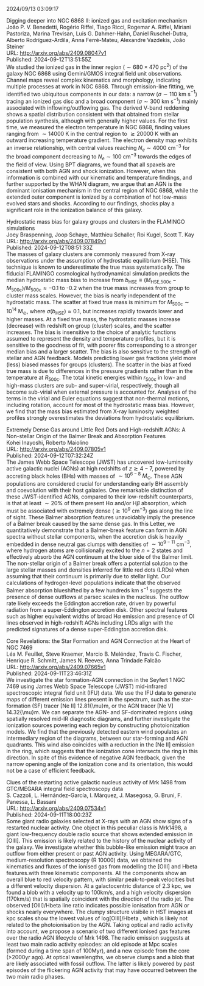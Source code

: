 2024/09/13 03:09:17  

Digging deeper into NGC 6868 II: ionized gas and excitation mechanism  
João P. V. Benedetti, Rogério Riffel, Tiago Ricci, Rogemar A. Riffel, Miriani Pastoriza, Marina Trevisan, Luis G. Dahmer-Hahn, Daniel Ruschel-Dutra, Alberto Rodríguez-Ardila, Anna Ferré-Mateu, Alexandre Vazdekis, João Steiner  
URL: http://arxiv.org/abs/2409.08047v1  
Published: 2024-09-12T13:51:55Z  
  We studied the ionized gas in the inner region ($\sim680\times470$ pc$^2$) of the galaxy NGC 6868 using Gemini/GMOS integral field unit observations. Channel maps reveal complex kinematics and morphology, indicating multiple processes at work in NGC 6868. Through emission-line fitting, we identified two ubiquitous components in our data: a narrow ($\sigma\sim110$ km s$^{-1}$) tracing an ionized gas disc and a broad component ($\sigma\sim300$ km s$^{-1}$) mainly associated with inflowing/outflowing gas. The derived V-band reddening shows a spatial distribution consistent with that obtained from stellar population synthesis, although with generally higher values. For the first time, we measured the electron temperature in NGC 6868, finding values ranging from $\sim 14000$ K in the central region to $\gtrsim20000$ K with an outward increasing temperature gradient. The electron density map exhibits an inverse relationship, with central values reaching $N_e\sim4000$ cm$^{-3}$ for the broad component decreasing to $N_e\sim100$ cm$^{-3}$ towards the edges of the field of view. Using BPT diagrams, we found that all spaxels are consistent with both AGN and shock ionization. However, when this information is combined with our kinematic and temperature findings, and further supported by the WHAN diagram, we argue that an AGN is the dominant ionisation mechanism in the central region of NGC 6868, while the extended outer component is ionized by a combination of hot low-mass evolved stars and shocks. According to our findings, shocks play a significant role in the ionization balance of this galaxy.   

Hydrostatic mass bias for galaxy groups and clusters in the FLAMINGO
  simulations  
Joey Braspenning, Joop Schaye, Matthieu Schaller, Roi Kugel, Scott T. Kay  
URL: http://arxiv.org/abs/2409.07849v1  
Published: 2024-09-12T08:51:33Z  
  The masses of galaxy clusters are commonly measured from X-ray observations under the assumption of hydrostatic equilibrium (HSE). This technique is known to underestimate the true mass systematically. The fiducial FLAMINGO cosmological hydrodynamical simulation predicts the median hydrostatic mass bias to increase from $b_\text{HSE} \equiv (M_\text{HSE,500c}-M_\text{500c})/M_\text{500c} \approx -0.1$ to -0.2 when the true mass increases from group to cluster mass scales. However, the bias is nearly independent of the hydrostatic mass. The scatter at fixed true mass is minimum for $M_\text{500c}\sim 10^{14}~\text{M}_\odot$, where $\sigma(b_\text{HSE})\approx 0.1$, but increases rapidly towards lower and higher masses. At a fixed true mass, the hydrostatic masses increase (decrease) with redshift on group (cluster) scales, and the scatter increases. The bias is insensitive to the choice of analytic functions assumed to represent the density and temperature profiles, but it is sensitive to the goodness of fit, with poorer fits corresponding to a stronger median bias and a larger scatter. The bias is also sensitive to the strength of stellar and AGN feedback. Models predicting lower gas fractions yield more (less) biased masses for groups (clusters). The scatter in the bias at fixed true mass is due to differences in the pressure gradients rather than in the temperature at $R_\text{500c}$. The total kinetic energies within $r_\text{500c}$ in low- and high-mass clusters are sub- and super-virial, respectively, though all become sub-virial when external pressure is accounted for. Analyses of the terms in the virial and Euler equations suggest that non-thermal motions, including rotation, account for most of the hydrostatic mass bias. However, we find that the mass bias estimated from X-ray luminosity weighted profiles strongly overestimates the deviations from hydrostatic equilibrium.   

Extremely Dense Gas around Little Red Dots and High-redshift AGNs: A
  Non-stellar Origin of the Balmer Break and Absorption Features  
Kohei Inayoshi, Roberto Maiolino  
URL: http://arxiv.org/abs/2409.07805v1  
Published: 2024-09-12T07:32:24Z  
  The James Webb Space Telescope (JWST) has uncovered low-luminosity active galactic nuclei (AGNs) at high redshifts of $z\gtrsim 4-7$, powered by accreting black holes (BHs) with masses of $\sim 10^{6-8}~M_\odot$. These AGN populations are considered crucial for understanding early BH assembly and coevolution with their host galaxies. One remarkable distinction of these JWST-identified AGNs, compared to their low-redshift counterparts, is that at least $\sim 20\%$ of them present H$\alpha$ and/or H$\beta$ absorption, which must be associated with extremely dense ($\gtrsim 10^9$ cm$^{-3}$) gas along the line of sight. These Balmer absorption features unavoidably imply the presence of a Balmer break caused by the same dense gas. In this Letter, we quantitatively demonstrate that a Balmer-break feature can form in AGN spectra without stellar components, when the accretion disk is heavily embedded in dense neutral gas clumps with densities of $\sim 10^{9-11}$ cm$^{-3}$, where hydrogen atoms are collisionally excited to the $n=2$ states and effectively absorb the AGN continuum at the bluer side of the Balmer limit. The non-stellar origin of a Balmer break offers a potential solution to the large stellar masses and densities inferred for little red dots (LRDs) when assuming that their continuum is primarily due to stellar light. Our calculations of hydrogen-level populations indicate that the observed Balmer absorption blueshifted by a few hundreds km s$^{-1}$ suggests the presence of dense outflows at parsec scales in the nucleus. The outflow rate likely exceeds the Eddington accretion rate, driven by powerful radiation from a super-Eddington accretion disk. Other spectral features such as higher equivalent widths of broad H$\alpha$ emission and presence of OI lines observed in high-redshift AGNs including LRDs align with the predicted signatures of a dense super-Eddington accretion disk.   

Core Revelations: the Star Formation and AGN Connection at the Heart of
  NGC 7469  
Léa M. Feuillet, Steve Kraemer, Marcio B. Meléndez, Travis C. Fischer, Henrique R. Schmitt, James N. Reeves, Anna Trindade Falcão  
URL: http://arxiv.org/abs/2409.07665v1  
Published: 2024-09-11T23:46:31Z  
  We investigate the star formation-AGN connection in the Seyfert 1 NGC 7469 using James Webb Space Telescope (JWST) mid-infrared spectroscopic integral field unit (IFU) data. We use the IFU data to generate maps of different emission lines present in the spectrum, such as the star-formation (SF) tracer [Ne II] 12.81{\mu}m, or the AGN tracer [Ne V] 14.32{\mu}m. We can separate the AGN- and SF-dominated regions using spatially resolved mid-IR diagnostic diagrams, and further investigate the ionization sources powering each region by constructing photoionization models. We find that the previously detected eastern wind populates an intermediary region of the diagrams, between our star-forming and AGN quadrants. This wind also coincides with a reduction in the [Ne II] emission in the ring, which suggests that the ionization cone intersects the ring in this direction. In spite of this evidence of negative AGN feedback, given the narrow opening angle of the ionization cone and its orientation, this would not be a case of efficient feedback.   

Clues of the restarting active galactic nucleus activity of Mrk 1498
  from GTC/MEGARA integral field spectroscopy data  
S. Cazzoli, L. Hernández-García, I. Márquez, J. Masegosa, G. Bruni, F. Panessa, L. Bassani  
URL: http://arxiv.org/abs/2409.07534v1  
Published: 2024-09-11T18:00:23Z  
  Some giant radio galaxies selected at X-rays with an AGN show signs of a restarted nuclear activity. One object in this peculiar class is Mrk1498, a giant low-frequency double radio source that shows extended emission in [OIII]. This emission is likely related to the history of the nuclear activity of the galaxy. We investigate whether this bubble-like emission might trace an outflow from either present or past AGN activity. Using MEGARA/GTC, medium-resolution spectroscopy (R 10000) data, we obtained the kinematics and fluxes of the ionised gas from modelling the [OIII] and Hbeta features.with three kinematic components. All the components show an overall blue to red velocity pattern, with similar peak-to-peak velocities but a different velocity dispersion. At a galactocentric distance of 2.3 kpc, we found a blob with a velocity up to 100km/s, and a high velocity dispersion (170km/s) that is spatially coincident with the direction of the radio jet. The observed [OIII]/Hbeta line ratio indicates possible ionisation from AGN or shocks nearly everywhere. The clumpy structure visibile in HST images at kpc scales show the lowest values of log[OIII]/Hbeta , which is likely not related to the photoionisation by the AGN. Taking optical and radio activity into account, we propose a scenario of two different ionised gas features over the radio AGN lifecycle of Mrk 1498. The radio emission suggests at least two main radio activity episodes: an old episode at Mpc scales (formed during a time span of 100Myr), and a new episode from the core (&gt;2000yr ago). At optical wavelengths, we observe clumps and a blob that are likely associated with fossil outflow. The latter is likely powered by past episodes of the flickering AGN activity that may have occurred between the two main radio phases.   

